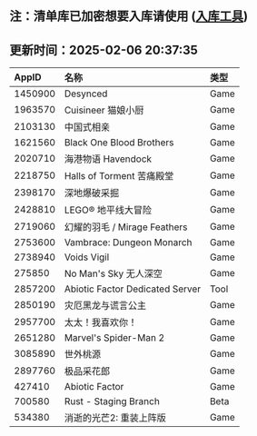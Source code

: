 ## 注：清单库已加密想要入库请使用 ([入库工具](https://github.com/BlankTMing/ManifestAutoUpdate/releases))

## 更新时间：2025-02-06 20:37:35
| AppID | 名称 | 类型  |
| :-------------------- | :----------------------------- | :----------- |
| 1450900 | Desynced| Game |
| 1963570 | Cuisineer 猫娘小厨| Game |
| 2103130 | 中国式相亲| Game |
| 1621560 | Black One Blood Brothers| Game |
| 2020710 | 海港物语 Havendock| Game |
| 2218750 | Halls of Torment 苦痛殿堂| Game |
| 2398170 | 深地爆破采掘| Game |
| 2428810 | LEGO® 地平线大冒险| Game |
| 2719060 | 幻耀的羽毛 / Mirage Feathers| Game |
| 2753600 | Vambrace: Dungeon Monarch| Game |
| 2738940 | Voids Vigil| Game |
| 275850 | No Man's Sky 无人深空| Game |
| 2857200 | Abiotic Factor Dedicated Server| Tool |
| 2850190 | 灾厄黑龙与谎言公主| Game |
| 2957700 | 太太！我喜欢你！| Game |
| 2651280 | Marvel's Spider-Man 2| Game |
| 3085890 | 世外桃源| Game |
| 2897760 | 极品采花郎| Game |
| 427410 | Abiotic Factor| Game |
| 700580 | Rust - Staging Branch| Beta |
| 534380 | 消逝的光芒2: 重装上阵版| Game |
